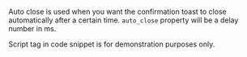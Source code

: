 Auto close is used when you want the confirmation toast to close automatically after a certain time. `auto_close` property will be a delay number in ms.

Script tag in code snippet is for demonstration purposes only.